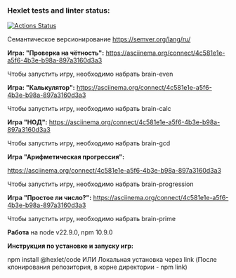 ### Hexlet tests and linter status:

[![Actions Status](https://github.com/Diana-coder-tech/frontend-project-44/actions/workflows/hexlet-check.yml/badge.svg)](https://github.com/Diana-coder-tech/frontend-project-44/actions)

Семантическое версионирование https://semver.org/lang/ru/

**Игра: "Проверка на чётность":**
https://asciinema.org/connect/4c581e1e-a5f6-4b3e-b98a-897a3160d3a3

Чтобы запустить игру, необходимо набрать brain-even

**Игра: "Калькулятор":**
https://asciinema.org/connect/4c581e1e-a5f6-4b3e-b98a-897a3160d3a3

Чтобы запустить игру, необходимо набрать brain-calc

**Игра "НОД":**
https://asciinema.org/connect/4c581e1e-a5f6-4b3e-b98a-897a3160d3a3

Чтобы запустить игру, необходимо набрать brain-gcd

**Игра "Арифметическая прогрессия":**

https://asciinema.org/connect/4c581e1e-a5f6-4b3e-b98a-897a3160d3a3

Чтобы запустить игру, необходимо набрать brain-progression

**Игра "Простое ли число?":**
https://asciinema.org/connect/4c581e1e-a5f6-4b3e-b98a-897a3160d3a3

Чтобы запустить игру, необходимо набрать brain-prime

**Работа** на node v22.9.0, npm 10.9.0

**Инструкция по установке и запуску игр:**

npm install @hexlet/code ИЛИ Локальная установка через link (После клонирования репозитория, в корне директории - npm link)
